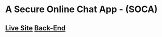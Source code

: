# A Secure Online Chat App - (SOCA)
## [Live Site](https://mh-saeed-chat.netlify.app/)                          [Back-End](https://github.com/mh-saeed/server_BackEndOfChatApp/)